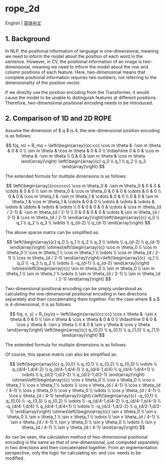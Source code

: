 # rope_2d

English | [简体中文](README_CN.md)

## 1. Background

In NLP, the positional information of language is one-dimensional, meaning we need to inform the model about the position of each word in the sentence. However, in CV, the positional information of an image is two-dimensional, meaning we need to inform the model about the row and column positions of each feature. Here, two-dimensional means that complete positional information requires two numbers, not referring to the dimensionality of the position vector.

If we directly use the position encoding from the Transformer, it would cause the model to be unable to distinguish features at different positions. Therefore, two-dimensional positional encoding needs to be introduced.

## 2. Comparison of 1D and 2D ROPE

Assume the dimension of $ q $ is 4, the one-dimensional position encoding is as follows:

$$
f(q, m) = R_mq = \left(\begin{array}{cc:cc}
\cos m \theta & -\sin m \theta & 0 & 0 \\
\sin m \theta & \cos m \theta & 0 & 0 \\
\hdashline 0 & 0 & \cos m \theta & -\sin m \theta \\
0 & 0 & \sin m \theta & \cos m \theta
\end{array}\right) \left(\begin{array}{c} q_0 \\ q_1 \\ q_2 \\ q_3 \end{array}\right)
$$

The extended formula for multiple dimensions is as follows:

$$
\left(\begin{array}{ccccccc}
\cos m \theta_0 & -\sin m \theta_0 & 0 & 0 & \cdots & 0 & 0 \\
\sin m \theta_0 & \cos m \theta_0 & 0 & 0 & \cdots & 0 & 0 \\
0 & 0 & \cos m \theta_1 & -\sin m \theta_1 & \cdots & 0 & 0 \\
0 & 0 & \sin m \theta_1 & \cos m \theta_1 & \cdots & 0 & 0 \\
\vdots & \vdots & \vdots & \vdots & \ddots & \vdots & \vdots \\
0 & 0 & 0 & 0 & \cdots & \cos m \theta_{d / 2-1} & -\sin m \theta_{d / 2-1} \\
0 & 0 & 0 & 0 & \cdots & \sin m \theta_{d / 2-1} & \cos m \theta_{d / 2-1}
\end{array}\right)\left(\begin{array}{c}
q_0 \\
q_1 \\
q_2 \\
q_3 \\
\vdots \\
q_{d-2} \\
q_{d-1}
\end{array}\right)
$$

The above sparse matrix can be simplified as:

$$
\left(\begin{array}{c}
q_0 \\
q_1 \\
q_2 \\
q_3 \\
\vdots \\
q_{d-2} \\
q_{d-1}
\end{array}\right) \otimes\left(\begin{array}{c}
\cos m \theta_0 \\
\cos m \theta_0 \\
\cos m \theta_1 \\
\cos m \theta_1 \\
\vdots \\
\cos m \theta_{d / 2-1} \\
\cos m \theta_{d / 2-1}
\end{array}\right)+\left(\begin{array}{c}
-q_1 \\
q_0 \\
-q_3 \\
q_2 \\
\vdots \\
-q_{d-1} \\
q_{d-2}
\end{array}\right) \otimes\left(\begin{array}{c}
\sin m \theta_0 \\
\sin m \theta_0 \\
\sin m \theta_1 \\
\sin m \theta_1 \\
\vdots \\
\sin m \theta_{d / 2-1} \\
\sin m \theta_{d / 2-1}
\end{array}\right)
$$

Two-dimensional positional encoding can be simply understood as calculating the one-dimensional positional encoding in two directions separately and then concatenating them together. For the case where $ q $ is 4-dimensional, it is as follows:

$$
f(q, x, y) = R_{xy}q = \left(\begin{array}{cc:cc}
\cos x \theta & -\sin x \theta & 0 & 0 \\
\sin x \theta & \cos x \theta & 0 & 0 \\
\hdashline 0 & 0 & \cos y \theta & -\sin y \theta \\
0 & 0 & \sin y \theta & \cos y \theta
\end{array}\right) \left(\begin{array}{c} q_{0,0} \\ q_{0,1} \\ q_{1,0} \\ q_{1,1} \end{array}\right)
$$

The extended formula for multiple dimensions is as follows:




Of course, this sparse matrix can also be simplified as:


$$
\left(\begin{array}{c}
q_{0,0} \\
q_{0,1} \\
q_{0,2} \\
q_{0,3} \\
\vdots \\
q_{d/4-1,d/4-2} \\
q_{d/4-1,d/4-1} \\
q_{d/4-1,d/4} \\
q_{d/4-1,d/4+1} \\
\vdots \\
q_{d/2-1,d/2-2} \\
q_{d/2-1,d/2-1}
\end{array}\right) \otimes\left(\begin{array}{c}
\cos x \theta_0 \\
\cos x \theta_0 \\
\cos x \theta_1 \\
\cos x \theta_1 \\
\vdots \\
\cos x \theta_{d / 4-1} \\
\cos x \theta_{d / 4-1} \\
\cos y \theta_0 \\
\cos y \theta_0 \\
\vdots \\
\cos y \theta_{d / 4-1} \\
\cos y \theta_{d / 4-1}
\end{array}\right)+\left(\begin{array}{c}
-q_{0,1} \\
q_{0,0} \\
-q_{0,3} \\
q_{0,2} \\
\vdots \\
-q_{d/4-1,d/4-2} \\
q_{d/4-1,d/4-1} \\
-q_{d/4-1,d/4} \\
q_{d/4-1,d/4+1} \\
\vdots \\
-q_{d/2-1,d/2-2} \\
q_{d/2-1,d/2-1}
\end{array}\right) \otimes\left(\begin{array}{c}
\sin x \theta_0 \\
\sin x \theta_0 \\
\sin x \theta_1 \\
\sin x \theta_1 \\
\vdots \\
\sin x \theta_{d / 4-1} \\
\sin x \theta_{d / 4-1} \\
\sin y \theta_0 \\
\sin y \theta_0 \\
\vdots \\
\sin y \theta_{d / 4-1} \\
\sin y \theta_{d / 4-1}
\end{array}\right)
$$

As can be seen, the calculation method of two-dimensional positional encoding is the same as that of one-dimensional, just computed separately in two directions and then concatenated together. From an implementation perspective, only the logic for calculating $\sin$ and $\cos$ needs to be modified.